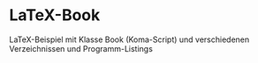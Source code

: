# LaTeX-Book
LaTeX-Beispiel mit Klasse Book (Koma-Script) und verschiedenen Verzeichnissen und Programm-Listings
 
